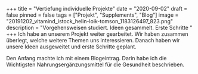 +++
title = "Vertiefung individuelle Projekte"
date = "2020-09-02"
draft = false
pinned = false
tags = ["Projekt", "Supplements", "Blog"]
image = "20191202_vitamind_istock_helin-loik-tomson_1183126497_823.png"
description = "Vorgehensweisen studiert. Ideen gesammelt. Erste Schritte "
+++
Ich habe an unserem Projekt weiter gearbeitet. Wir haben zusammen überlegt, welche weitere Themen uns interessieren. Danach haben wir unsere Ideen ausgeweitet und erste Schritte geplant.

Den Anfang machte ich mit einem Blogeintrag. Darin habe ich die Wichtigsten Nahrungsergänzungsmittel für die Gesundheit beschrieben.